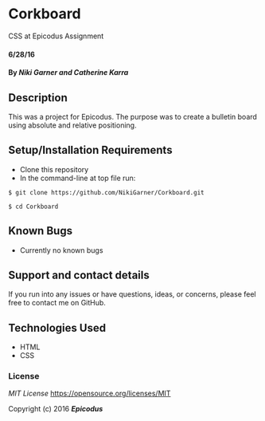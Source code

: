 # Corkboard
CSS at Epicodus Assignment

#### 6/28/16

#### By _**Niki Garner and Catherine Karra**_

## Description
This was a project for Epicodus. The purpose was to create a bulletin board using absolute and relative positioning.
## Setup/Installation Requirements

* Clone this repository
* In the command-line at top file run:
```
$ git clone https://github.com/NikiGarner/Corkboard.git
```
```
$ cd Corkboard
```

## Known Bugs

* Currently no known bugs

## Support and contact details

If you run into any issues or have questions, ideas, or concerns, please feel free to contact me on GitHub.

## Technologies Used

* HTML
* CSS


### License

*MIT License*
<a href="https://opensource.org/licenses/MIT">https://opensource.org/licenses/MIT</a>

Copyright (c) 2016 **_Epicodus_**
